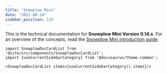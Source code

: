 ```yaml
---
title: "Snowplow Mini"
date: "2021-08-14"
sidebar_position: 120
---
```


This is the technical documentation for **Snowplow Mini Version 0.14.x**. For an overview of the concepts, read the [Snowplow Mini introduction guide](/docs/understanding-your-pipeline/what-is-snowplow-mini/index.md).

```mdx-code-block
import SnowplowDocCardList from '@site/src/components/SnowplowDocCardList';
import {useCurrentSidebarCategory} from '@docusaurus/theme-common';

<SnowplowDocCardList items={useCurrentSidebarCategory().items}/>
```

